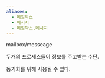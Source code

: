 ```yaml
---
aliases:
  - 메일박스
  - 메시지
  - 메일박스,메시지
---
```

mailbox/messeage

두개의 프로세스들이 정보를 주고받는 수단.

동기화를 위해 사용될 수 있다. 

